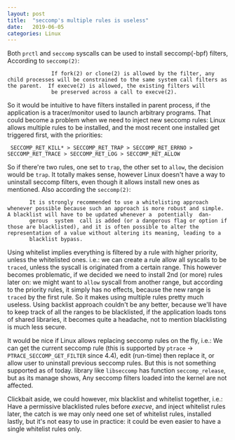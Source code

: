```yaml
---
layout: post
title:  "seccomp's multiple rules is useless"
date:   2019-06-05
categories: Linux
---
```


Both `prctl` and `seccomp` syscalls can be used to install seccomp(-bpf) filters, According to `seccomp(2)`:

```
              If fork(2) or clone(2) is allowed by the filter, any child processes will be constrained to the same system call filters as the parent.  If execve(2) is allowed, the existing filters will
              be preserved across a call to execve(2).
```

So it would be intuitive to have filters installed in parent process, if the application is a tracer/monitor used to launch arbitrary programs. That could become a problem when we need to inject new
seccomp rules: Linux allows multiple rules to be installed, and the most recent one installed get triggered first, with the priorities:

```
 SECCOMP_RET_KILL* > SECCOMP_RET_TRAP > SECCOMP_RET_ERRNO > SECCOMP_RET_TRACE > SECCOMP_RET_LOG > SECCOMP_RET_ALLOW
```

So if there're two rules, one set to `trap`, the other set to `allow`, the decision would be `trap`. It totally makes sense, however Linux doesn't have a way to uninstall seccomp filters, even
though it allows install new ones as mentioned. Also according the `seccomp(2)`:

```
       It is strongly recommended to use a whitelisting approach whenever possible because such an approach is more robust and simple.  A blacklist will have to be updated whenever a  potentially  dan‐
       gerous  system  call is added (or a dangerous flag or option if those are blacklisted), and it is often possible to alter the representation of a value without altering its meaning, leading to a
       blacklist bypass.
```

Using whitelist implies everything is filtered by a rule with higher priority, unless the whitelisted ones. i.e.: we can create a rule allow all syscalls to be `traced`, unless the syscall is originated
from a certain range. This however becomes problematic, if we decided we need to install 2nd (or more) rules later on: we might want to `allow` syscall from another range, but according to the priority
rules, it simply has no effects, because the new range is `traced` by the first rule. So it makes using multiple rules pretty much useless. Using backlist approach couldn't be any better, because we'll have
to keep track of all the ranges to be blacklisted, if the application loads tons of shared libraries, it becomes quite a headache, not to mention blacklisting is much less secure.

It would be nice if Linux allows replacing seccomp rules on the fly, i.e.: We can get the current seccomp rule (this is supported by `ptrace` -> `PTRACE_SECCOMP_GET_FILTER` since 4.4), edit (run-time) then
replace it, or allow user to uninstall previous seccomp rules. But this is not something supported as of today. library like `libseccomp` has function `seccomp_release`, but as its manage shows, Any
seccomp filters loaded into the kernel are not affected.

Clickbait aside, we could however, mix blacklist and whitelist together, i.e.: Have a permissive blacklisted rules before *execve*, and inject whitelist rules later, the catch is we may only need one set of whitelist rules, installed lastly, but it's not easy to use in practice: it could be even easier to have a single whitelist rules only.
